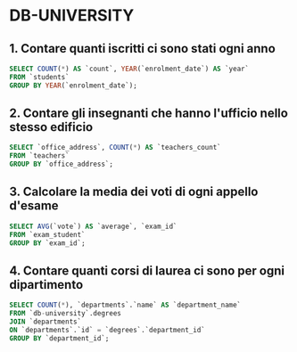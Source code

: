 # DB-UNIVERSITY

## 1. Contare quanti iscritti ci sono stati ogni anno

```SQL
SELECT COUNT(*) AS `count`, YEAR(`enrolment_date`) AS `year`
FROM `students`
GROUP BY YEAR(`enrolment_date`);
```

## 2. Contare gli insegnanti che hanno l'ufficio nello stesso edificio

```SQL
SELECT `office_address`, COUNT(*) AS `teachers_count`
FROM `teachers`
GROUP BY `office_address`;
```

## 3. Calcolare la media dei voti di ogni appello d'esame

```SQL
SELECT AVG(`vote`) AS `average`, `exam_id`
FROM `exam_student`
GROUP BY `exam_id`;
```

## 4. Contare quanti corsi di laurea ci sono per ogni dipartimento

```SQL
SELECT COUNT(*), `departments`.`name` AS `department_name`
FROM `db-university`.degrees
JOIN `departments`
ON `departments`.`id` = `degrees`.`department_id`
GROUP BY `department_id`;
```
